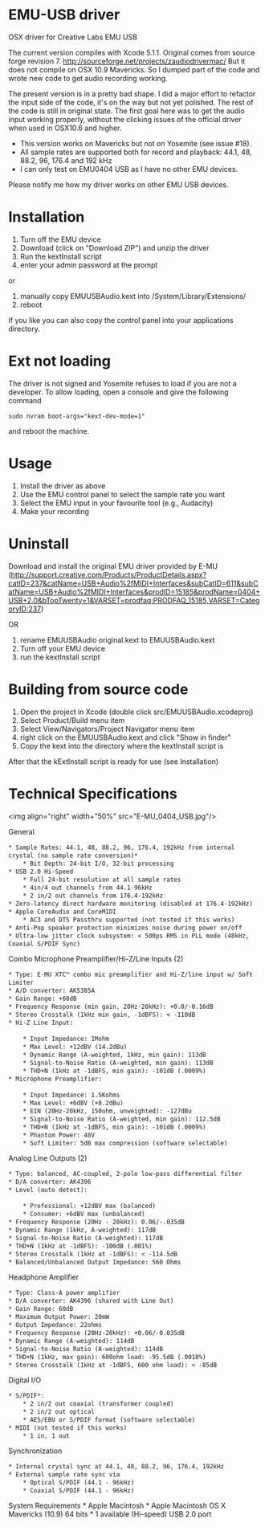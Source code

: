 EMU-USB driver
=============

OSX driver for Creative Labs EMU USB

The current version compiles with Xcode 5.1.1.
Original comes from source forge revision 7. http://sourceforge.net/projects/zaudiodrivermac/
But it does not compile on OSX 10.9 Mavericks. So I dumped part of the code and wrote new code
to get audio recording working.

The present version is in a pretty bad shape. I did a major effort to refactor the input side of the code,
it's on the way but not yet polished. The rest of the code is still in original state.
The first goal here was to get the audio input working properly, without the clicking issues of the official driver when used in OSX10.6 and higher.

* This version works on Mavericks but not on Yosemite (see issue #18).
* All sample rates are supported both for record and playback: 44.1, 48, 88.2, 96, 176.4 and 192 kHz
* I can only test on EMU0404 USB as I have no other EMU devices. 

Please notify me how my driver works on other EMU USB devices.


Installation
========
1. Turn off the EMU device
2. Download (click on "Download ZIP") and unzip the driver
3. Run the kextInstall script 
4. enter your admin password at the prompt

or

1. manually copy EMUUSBAudio.kext into  /System/Library/Extensions/ 
2. reboot

If you like you can also copy the control panel into your applications directory.

Ext not loading
======
The driver is not signed and Yosemite refuses to load if you are not a developer. 
To allow loading, open a console and give the following command

```
sudo nvram boot-args="kext-dev-mode=1"
```

and reboot the machine. 


Usage
======

1. Install the driver as above
2. Use the EMU control panel to select the sample rate you want
3. Select the EMU input in your favourite tool (e.g., Audacity)
4. Make your recording

Uninstall
=======
Download and install the original EMU driver provided by E-MU (http://support.creative.com/Products/ProductDetails.aspx?catID=237&catName=USB+Audio%2fMIDI+Interfaces&subCatID=611&subCatName=USB+Audio%2fMIDI+Interfaces&prodID=15185&prodName=0404+USB+2.0&bTopTwenty=1&VARSET=prodfaq:PRODFAQ_15185,VARSET=CategoryID:237)

OR

1. rename EMUUSBAudio original.kext to EMUUSBAudio.kext
2. Turn off your EMU device
3. run the kextInstall script


Building from source code
===================

1. Open the project in Xcode (double click src/EMUUSBAudio.xcodeproj)
2. Select Product/Build menu item
3. Select View/Navigators/Project Navigator menu item
4. right click on the  EMUUSBAudio.kext and click "Show in finder"
5. Copy the kext into the directory where the kextInstall script is

After that the kExtInstall script is ready for use (see Installation)


Technical Specifications
========================

<img align="right" width+"50%" src="E-MU_0404_USB.jpg"/>


General

	* Sample Rates: 44.1, 48, 88.2, 96, 176.4, 192kHz from internal crystal (no sample rate conversion)*
		* Bit Depth: 24-bit I/O, 32-bit processing
	* USB 2.0 Hi-Speed
		* Full 24-bit resolution at all sample rates
		* 4in/4 out channels from 44.1-96kHz
		* 2 in/2 out channels from 176.4-192kHz
	* Zero-latency direct hardware monitoring (disabled at 176.4-192kHz)
	* Apple CoreAudio and CoreMIDI 
		* AC3 and DTS Passthru supported (not tested if this works)
	* Anti-Pop speaker protection minimizes noise during power on/off
	* Ultra-low jitter clock subsystem: < 500ps RMS in PLL mode (48kHz, Coaxial S/PDIF Sync)
			
Combo Microphone Preamplifier/Hi-Z/Line Inputs (2)

	* Type: E-MU XTC™ combo mic preamplifier and Hi-Z/line input w/ Soft Limiter
	* A/D converter: AK5385A
	* Gain Range: +60dB
	* Frequency Response (min gain, 20Hz-20kHz): +0.0/-0.16dB
	* Stereo Crosstalk (1kHz min gain, -1dBFS): < -110dB
	* Hi-Z Line Input:

		* Input Impedance: 1Mohm
		* Max Level: +12dBV (14.2dBu)
		* Dynamic Range (A-weighted, 1kHz, min gain): 113dB
		* Signal-to-Noise Ratio (A-weighted, min gain): 113dB
		* THD+N (1kHz at -1dBFS, min gain): -101dB (.0009%)
	* Microphone Preamplifier:

		* Input Impedance: 1.5Kohms
		* Max Level: +6dBV (+8.2dBu)
		* EIN (20Hz-20kHz, 150ohm, unweighted): -127dBu
		* Signal-to-Noise Ratio (A-weighted, min gain): 112.5dB
		* THD+N (1kHz at -1dBFS, min gain): -101dB (.0009%)
		* Phantom Power: 48V
		* Soft Limiter: 5dB max compression (software selectable)
		
Analog Line Outputs (2)

	* Type: balanced, AC-coupled, 2-pole low-pass differential filter
	* D/A converter: AK4396
	* Level (auto detect):

		* Professional: +12dBV max (balanced)
		* Consumer: +6dBV max (unbalanced)
	* Frequency Response (20Hz - 20kHz): 0.06/-.035dB
	* Dynamic Range (1kHz, A-weighted): 117dB
	* Signal-to-Noise Ratio (A-weighted): 117dB
	* THD+N (1kHz at -1dBFS): -100dB (.001%)
	* Stereo Crosstalk (1kHz at -1dBFS): < -114.5dB
	* Balanced/Unbalanced Output Impedance: 560 Ohms
	
Headphone Amplifier

	* Type: Class-A power amplifier
	* D/A converter: AK4396 (shared with Line Out)
	* Gain Range: 60dB
	* Maximum Output Power: 20mW
	* Output Impedance: 22ohms
	* Frequency Response (20Hz-20kHz): +0.06/-0.035dB
	* Dynamic Range (A-weighted): 114dB
	* Signal-to-Noise Ratio (A-weighted): 114dB
	* THD+N (1kHz, max gain): 600ohm load: -95.5dB (.0018%)
	* Stereo Crosstalk (1kHz at -1dBFS, 600 ohm load): < -85dB
	
Digital I/O

	* S/PDIF*:
		* 2 in/2 out coaxial (transformer coupled)
		* 2 in/2 out optical
		* AES/EBU or S/PDIF format (software selectable)
	* MIDI (not tested if this works)
		* 1 in, 1 out
		
Synchronization

	* Internal crystal sync at 44.1, 48, 88.2, 96, 176.4, 192kHz
	* External sample rate sync via
		* Optical S/PDIF (44.1 - 96kHz)
		* Coaxial S/PDIF (44.1 - 96kHz)
		
System Requirements
	* Apple Macintosh 
	* Apple Macintosh OS X Mavericks (10.9) 64 bits
	* 1 available (Hi-speed) USB 2.0 port
	